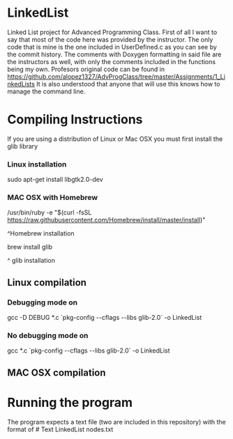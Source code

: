 # LinkedList
Linked List project for Advanced Programming Class.
First of all I want to say that most of the code here was provided by the instructor. The only code that is mine is the one included in UserDefined.c as you can see by the commit history. The comments with Doxygen formatting in said file are the instructors as well, with only the comments included in the functions being my own. 
Profesors original code can be found in https://github.com/alopez1327/AdvProgClass/tree/master/Assignments/1_LinkedLists
It is also understood that anyone that will use this knows how to manage the command line.

# Compiling Instructions
If you are using a distribution of Linux or Mac OSX you must first install the glib library

### Linux installation
sudo apt-get install libgtk2.0-dev

### MAC OSX with Homebrew
/usr/bin/ruby -e "$(curl -fsSL https://raw.githubusercontent.com/Homebrew/install/master/install)" 

^Homebrew installation

brew install glib

^ glib installation

## Linux compilation
### Debugging mode on
gcc -D DEBUG *.c \`pkg-config --cflags --libs glib-2.0\` -o LinkedList
### No debugging mode on
gcc *.c \`pkg-config --cflags --libs glib-2.0\` -o LinkedList
## MAC OSX compilation
###

# Running the program
The program expects a text file (two are included in this repository) with the format of # Text
LinkedList nodes.txt
